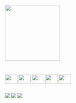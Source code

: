 
<div>
  <a href="https://github.com/guihnps7">
  <img height="180cm" src="https://github-readme-stats.vercel.app/api?username=guihnps7&count_private=true&show_icons=true&theme=radical"/>
</div>
  
  ##
  
<div style="display: inline_block"><br>
  <img align="center" height="30" width="40" src="https://cdn.jsdelivr.net/gh/devicons/devicon/icons/csharp/csharp-original.svg">
  <img align="center" height="30" width="40" src="https://cdn.jsdelivr.net/gh/devicons/devicon/icons/ruby/ruby-original.svg">
  <img align="center" height="30" width="40" src="https://cdn.jsdelivr.net/gh/devicons/devicon/icons/html5/html5-original.svg"> 
  <img align="center" height="30" width="40" src="https://cdn.jsdelivr.net/gh/devicons/devicon/icons/css3/css3-original.svg"> 
  <img align="center" height="30" width="40" src="https://cdn.jsdelivr.net/gh/devicons/devicon/icons/mongodb/mongodb-original.svg">  
</div>
  
  ##
 
<div>  
  <a href="https://discord.com/channels/@me/guihnps7" target="_blank"> <img src="https://img.shields.io/badge/Discord-7289DA?style=for-the-badge&logo=discord&logoColor=white"></a> 
  <a href="mailto:guihnps7@gmail.com" target="_blank"> <img src="https://img.shields.io/badge/-Gmail-%23333?style=for-the-badge&logo=gmail&logoColor=white"></a>
  <a href="https://br.linkedin.com" target="_blank"> <img src="https://img.shields.io/badge/-LinkedIn-%230077B5?style=for-the-badge&logo=linkedin&logoColor=white"></a>
</div>
